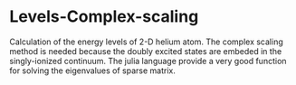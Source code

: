 # Levels-Complex-scaling

Calculation of the energy levels of 2-D helium atom. The complex scaling method is needed because the doubly excited states are embeded in the singly-ionized continuum. The julia language provide a very good function for solving the eigenvalues of sparse matrix.